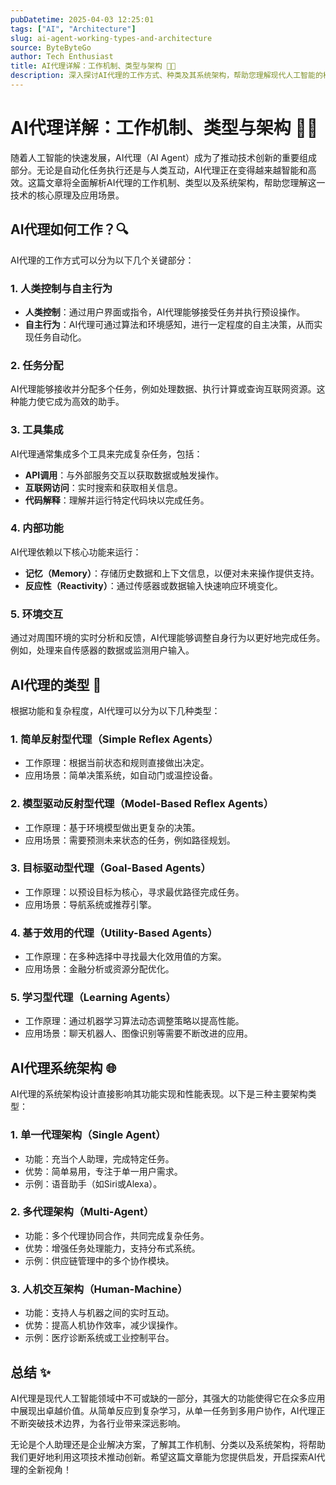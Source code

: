 ```yaml
---
pubDatetime: 2025-04-03 12:25:01
tags: ["AI", "Architecture"]
slug: ai-agent-working-types-and-architecture
source: ByteByteGo
author: Tech Enthusiast
title: AI代理详解：工作机制、类型与架构 🧠🤖
description: 深入探讨AI代理的工作方式、种类及其系统架构，帮助您理解现代人工智能的核心概念和应用场景。
---
```


# AI代理详解：工作机制、类型与架构 🧠🤖

随着人工智能的快速发展，AI代理（AI Agent）成为了推动技术创新的重要组成部分。无论是自动化任务执行还是与人类互动，AI代理正在变得越来越智能和高效。这篇文章将全面解析AI代理的工作机制、类型以及系统架构，帮助您理解这一技术的核心原理及应用场景。

## AI代理如何工作？🔍

AI代理的工作方式可以分为以下几个关键部分：

### 1. 人类控制与自主行为

- **人类控制**：通过用户界面或指令，AI代理能够接受任务并执行预设操作。
- **自主行为**：AI代理可通过算法和环境感知，进行一定程度的自主决策，从而实现任务自动化。

### 2. 任务分配

AI代理能够接收并分配多个任务，例如处理数据、执行计算或查询互联网资源。这种能力使它成为高效的助手。

### 3. 工具集成

AI代理通常集成多个工具来完成复杂任务，包括：

- **API调用**：与外部服务交互以获取数据或触发操作。
- **互联网访问**：实时搜索和获取相关信息。
- **代码解释**：理解并运行特定代码块以完成任务。

### 4. 内部功能

AI代理依赖以下核心功能来运行：

- **记忆（Memory）**：存储历史数据和上下文信息，以便对未来操作提供支持。
- **反应性（Reactivity）**：通过传感器或数据输入快速响应环境变化。

### 5. 环境交互

通过对周围环境的实时分析和反馈，AI代理能够调整自身行为以更好地完成任务。例如，处理来自传感器的数据或监测用户输入。

## AI代理的类型 🧩

根据功能和复杂程度，AI代理可以分为以下几种类型：

### 1. 简单反射型代理（Simple Reflex Agents）

- 工作原理：根据当前状态和规则直接做出决定。
- 应用场景：简单决策系统，如自动门或温控设备。

### 2. 模型驱动反射型代理（Model-Based Reflex Agents）

- 工作原理：基于环境模型做出更复杂的决策。
- 应用场景：需要预测未来状态的任务，例如路径规划。

### 3. 目标驱动型代理（Goal-Based Agents）

- 工作原理：以预设目标为核心，寻求最优路径完成任务。
- 应用场景：导航系统或推荐引擎。

### 4. 基于效用的代理（Utility-Based Agents）

- 工作原理：在多种选择中寻找最大化效用值的方案。
- 应用场景：金融分析或资源分配优化。

### 5. 学习型代理（Learning Agents）

- 工作原理：通过机器学习算法动态调整策略以提高性能。
- 应用场景：聊天机器人、图像识别等需要不断改进的应用。

## AI代理系统架构 🌐

AI代理的系统架构设计直接影响其功能实现和性能表现。以下是三种主要架构类型：

### 1. 单一代理架构（Single Agent）

- 功能：充当个人助理，完成特定任务。
- 优势：简单易用，专注于单一用户需求。
- 示例：语音助手（如Siri或Alexa）。

### 2. 多代理架构（Multi-Agent）

- 功能：多个代理协同合作，共同完成复杂任务。
- 优势：增强任务处理能力，支持分布式系统。
- 示例：供应链管理中的多个协作模块。

### 3. 人机交互架构（Human-Machine）

- 功能：支持人与机器之间的实时互动。
- 优势：提高人机协作效率，减少误操作。
- 示例：医疗诊断系统或工业控制平台。

## 总结 ✨

AI代理是现代人工智能领域中不可或缺的一部分，其强大的功能使得它在众多应用中展现出卓越价值。从简单反应到复杂学习，从单一任务到多用户协作，AI代理正不断突破技术边界，为各行业带来深远影响。

无论是个人助理还是企业解决方案，了解其工作机制、分类以及系统架构，将帮助我们更好地利用这项技术推动创新。希望这篇文章能为您提供启发，开启探索AI代理的全新视角！
